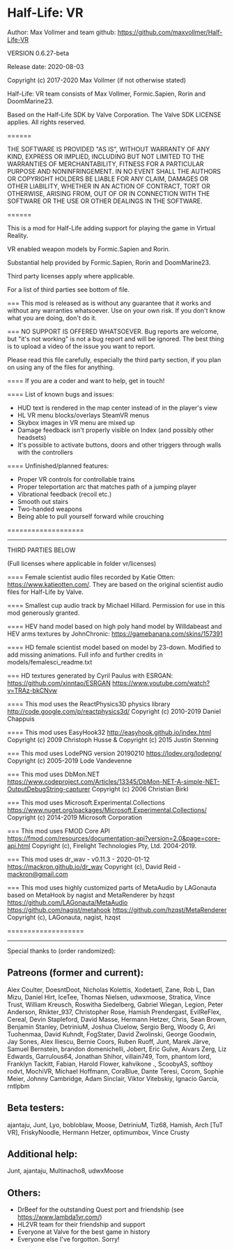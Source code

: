 Half-Life: VR
=============
Author: Max Vollmer and team
github: https://github.com/maxvollmer/Half-Life-VR

VERSION 0.6.27-beta

Release date: 2020-08-03

Copyright (c) 2017-2020 Max Vollmer (if not otherwise stated)

Half-Life: VR team consists of Max Vollmer, Formic.Sapien, Rorin and DoomMarine23.

Based on the Half-Life SDK by Valve Corporation. The Valve SDK LICENSE applies. All rights reserved.

======

THE SOFTWARE IS PROVIDED "AS IS", WITHOUT WARRANTY OF ANY KIND,
EXPRESS OR IMPLIED, INCLUDING BUT NOT LIMITED TO THE WARRANTIES OF
MERCHANTABILITY, FITNESS FOR A PARTICULAR PURPOSE AND NONINFRINGEMENT.
IN NO EVENT SHALL THE AUTHORS OR COPYRIGHT HOLDERS BE LIABLE FOR ANY
CLAIM, DAMAGES OR OTHER LIABILITY, WHETHER IN AN ACTION OF CONTRACT,
TORT OR OTHERWISE, ARISING FROM, OUT OF OR IN CONNECTION WITH THE
SOFTWARE OR THE USE OR OTHER DEALINGS IN THE SOFTWARE.

======

This is a mod for Half-Life adding support for playing the game in Virtual Reality.

VR enabled weapon models by Formic.Sapien and Rorin.

Substantial help provided by Formic.Sapien, Rorin and DoomMarine23.

Third party licenses apply where applicable.

For a list of third parties see bottom of file.

===
This mod is released as is without any guarantee that it works and without any warranties whatsoever. Use on your own risk. If you don't know what you are doing, don't do it.

===
NO SUPPORT IS OFFERED WHATSOEVER. Bug reports are welcome, but "it's not working" is not a bug report and will be ignored. The best thing is to upload a video of the issue you want to report.

Please read this file carefully, especially the third party section, if you plan on using any of the files for anything.

====
If you are a coder and want to help, get in touch!

====
List of known bugs and issues:

- HUD text is rendered in the map center instead of in the player's view
- HL VR menu blocks/overlays SteamVR menus
- Skybox images in VR menu are mixed up
- Damage feedback isn't properly visible on Index (and possibly other headsets)
- It's possible to activate buttons, doors and other triggers through walls with the controllers

====
Unfinished/planned features:

- Proper VR controls for controllable trains
- Proper teleportation arc that matches path of a jumping player
- Vibrational feedback (recoil etc.)
- Smooth out stairs
- Two-handed weapons
- Being able to pull yourself forward while crouching

===================
*******************
THIRD PARTIES BELOW

(Full licenses where applicable in folder vr/licenses)

====
Female scientist audio files recorded by Katie Otten: https://www.katieotten.com/. They are based on the original scientist audio files for Half-Life by Valve.

====
Smallest cup audio track by Michael Hillard. Permission for use in this mod generously granted.

====
HEV hand model based on high poly hand model by Willdabeast and HEV arms textures by JohnChronic: https://gamebanana.com/skins/157391

====
HD female scientist model based on model by 23-down. Modified to add missing animations. Full info and further credits in models/femalesci_readme.txt

===
HD textures generated by Cyril Paulus with ESRGAN:
https://github.com/xinntao/ESRGAN
https://www.youtube.com/watch?v=TRAz-bkCNvw

====
This mod uses the ReactPhysics3D physics library
http://code.google.com/p/reactphysics3d/
Copyright (c) 2010-2019 Daniel Chappuis

====
This mod uses EasyHook32
http://easyhook.github.io/index.html
Copyright (c) 2009 Christoph Husse & Copyright (c) 2015 Justin Stenning

===
This mod uses LodePNG version 20190210
https://lodev.org/lodepng/
Copyright (c) 2005-2019 Lode Vandevenne

===
This mod uses DbMon.NET
https://www.codeproject.com/Articles/13345/DbMon-NET-A-simple-NET-OutputDebugString-capturer
Copyright (c) 2006 Christian Birkl

===
This mod uses Microsoft.Experimental.Collections
https://www.nuget.org/packages/Microsoft.Experimental.Collections/
Copyright (c) 2014-2019 Microsoft Corporation

===
This mod uses FMOD Core API
https://fmod.com/resources/documentation-api?version=2.0&page=core-api.html
Copyright (c), Firelight Technologies Pty, Ltd. 2004-2019.

===
This mod uses dr_wav - v0.11.3 - 2020-01-12
https://mackron.github.io/dr_wav
Copyright (c), David Reid - mackron@gmail.com

===
This mod uses highly customized parts of MetaAudio by LAGonauta based on MetaHook by nagist and MetaRenderer by hzqst
https://github.com/LAGonauta/MetaAudio
https://github.com/nagist/metahook
https://github.com/hzqst/MetaRenderer
Copyright (c), LAGonauta, nagist, hzqst


===================
*******************

Special thanks to (order randomized):

Patreons (former and current):
---
Alex Coulter, DoesntDoot, Nicholas Kolettis, Xodetaetl, Zane, Rob L, Dan Mizu, Daniel Hirt, IceTee, Thomas Nielsen, udwxmoose, Stratica, Vince Trust, William Kreusch, Roswitha Siedelberg, Gabriel Wiegan, Legion, Peter Anderson, Rhikter_937, Christopher Rose, Hamish Prendergast, EvilReFlex, Cereal, Devin Stapleford, David Masse, Hermann Hetzer, Chris, Sean Brown, Benjamin Stanley, DetriniuM, Joshua Cluelow, Sergio Berg, Woody G, Ari Tuohenmaa, David Kuhndt, FogStater, David Zwolinski, George Goodwin, Jay Sones, Alex Iliescu, Bernie Coors, Ruben Ruoff, Junt, Marek Järve, Samuel Bernstein, brandon domenichelli, Jobert, Eric Gulve, Aivars Zerg, Liz Edwards, Garrulous64, Jonathan Shihor, villain749, Tom, phantom lord, Franklyn Tackitt, Fabian, Harold Flower, kahvikone ., ScoobyAS, softboy rodvt, MochiVR, Michael Hoffmann, CoraBlue, Dante Teresi, Corom, Sophie Meier, Johnny Cambridge, Adam Sinclair, Viktor Vitebskiy, Ignacio García, rntlpbm

Beta testers:
---
ajantaju, Junt, Lyo, bobloblaw, Moose, DetriniuM, Tiz68, Hamish, Arch [TuT VR], FriskyNoodle, Hermann Hetzer, optimumbox, Vince Crusty

Additional help:
---
Junt, ajantaju, Multinacho8, udwxMoose

Others:
---
- DrBeef for the outstanding Quest port and friendship (see https://www.lambda1vr.com/)
- HL2VR team for their friendship and support
- Everyone at Valve for the best game in history
- Everyone else I've forgotton. Sorry!
